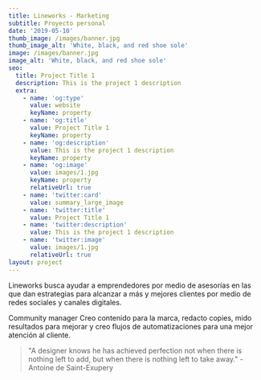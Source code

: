 ```yaml
---
title: Lineworks - Marketing
subtitle: Proyecto personal
date: '2019-05-10'
thumb_image: /images/banner.jpg
thumb_image_alt: 'White, black, and red shoe sole'
image: /images/banner.jpg
image_alt: 'White, black, and red shoe sole'
seo:
  title: Project Title 1
  description: This is the project 1 description
  extra:
    - name: 'og:type'
      value: website
      keyName: property
    - name: 'og:title'
      value: Project Title 1
      keyName: property
    - name: 'og:description'
      value: This is the project 1 description
      keyName: property
    - name: 'og:image'
      value: images/1.jpg
      keyName: property
      relativeUrl: true
    - name: 'twitter:card'
      value: summary_large_image
    - name: 'twitter:title'
      value: Project Title 1
    - name: 'twitter:description'
      value: This is the project 1 description
    - name: 'twitter:image'
      value: images/1.jpg
      relativeUrl: true
layout: project
---
```

Lineworks busca ayudar a emprendedores por medio de asesorías en las que dan estrategias para alcanzar a más y mejores clientes por medio de redes sociales y canales digitales.

Community managerCreo contenido para la marca, redacto copies, mido resultados para mejorar y creo flujos de automatizaciones para una mejor atención al cliente.

> "A designer knows he has achieved perfection not when there is nothing left to add, but when there is nothing left to take away." -Antoine de Saint-Exupery

